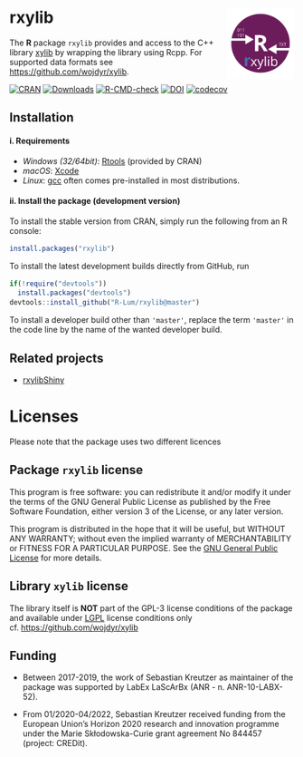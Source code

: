 




<!-- README.md was auto-generated by README.Rmd. Please DO NOT edit by hand!-->

# rxylib <img width=120px src="man/figures/rxylib.svg" align="right" />

The **R** package `rxylib` provides and access to the C++ library
[xylib](https://xylib.sourceforge.net) by wrapping the library using
Rcpp. For supported data formats see <https://github.com/wojdyr/xylib>.

[![CRAN](https://www.r-pkg.org/badges/version/rxylib)](https://CRAN.R-project.org/package=rxylib)
[![Downloads](https://cranlogs.r-pkg.org/badges/grand-total/rxylib)](https://www.r-pkg.org/pkg/rxylib)
[![R-CMD-check](https://github.com/R-Lum/rxylib/workflows/GitHub%20Actions%20CI/badge.svg)](https://github.com/R-Lum/rxylib/actions)
[![DOI](https://zenodo.org/badge/95584252.svg)](https://zenodo.org/badge/latestdoi/95584252)
[![codecov](https://codecov.io/gh/R-Lum/rxylib/branch/master/graph/badge.svg?token=is1ADF98pO)](https://app.codecov.io/gh/R-Lum/rxylib)

## Installation

#### i. Requirements

- *Windows (32/64bit)*:
  [Rtools](https://cran.r-project.org/bin/windo%20ws/Rtools/) (provided
  by CRAN)
- *macOS*: [Xcode](https://developer.apple.com/xcode/)
- *Linux*: [gcc](https://gcc.gnu.org) often comes pre-installed in most
  distributions.

#### ii. Install the package (development version)

To install the stable version from CRAN, simply run the following from
an R console:

``` r
install.packages("rxylib")
```

To install the latest development builds directly from GitHub, run

``` r
if(!require("devtools"))
  install.packages("devtools")
devtools::install_github("R-Lum/rxylib@master")
```

To install a developer build other than `'master'`, replace the term
`'master'` in the code line by the name of the wanted developer build.

## Related projects

- [rxylibShiny](https://github.com/JohannesFriedrich/rxylibShiny)

# Licenses

Please note that the package uses two different licences

## Package `rxylib` license

This program is free software: you can redistribute it and/or modify it
under the terms of the GNU General Public License as published by the
Free Software Foundation, either version 3 of the License, or any later
version.

This program is distributed in the hope that it will be useful, but
WITHOUT ANY WARRANTY; without even the implied warranty of
MERCHANTABILITY or FITNESS FOR A PARTICULAR PURPOSE. See the [GNU
General Public
License](https://github.com/R-Lum/rxylib/blob/master/LICENSE) for more
details.

## Library `xylib` license

The library itself is **NOT** part of the GPL-3 license conditions of
the package and available under
[LGPL](https://github.com/wojdyr/xylib/blob/master/COPYING) license
conditions only cf. <https://github.com/wojdyr/xylib>

## <span class="glyphicon glyphicon-euro"></span> Funding

- Between 2017-2019, the work of Sebastian Kreutzer as maintainer of the
  package was supported by LabEx LaScArBx (ANR - n. ANR-10-LABX-52).

- From 01/2020-04/2022, Sebastian Kreutzer received funding from the
  European Union’s Horizon 2020 research and innovation programme under
  the Marie Skłodowska-Curie grant agreement No 844457 (project:
  CREDit).
